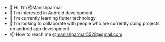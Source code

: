 - 👋 Hi, I’m @Manishparmar
- 👀 I’m interested in Android development
- 🌱 I’m currently learning flutter technology
- 💞️ I’m looking to collaborate with people who are currently doing projects on android app development
- 📫 How to reach me  @manishparmar5528@gmail.com

<!---
Manish5528/Manish5528 is a ✨ special ✨ repository because its `README.md` (this file) appears on your GitHub profile.
You can click the Preview link to take a look at your changes.
--->
